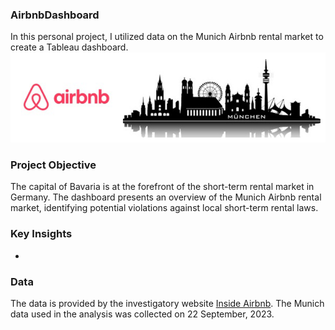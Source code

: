 ### AirbnbDashboard
In this personal project, I utilized data on the Munich Airbnb rental market to create a Tableau dashboard.
<img src="AirbnbMunich.png" width="800">
### Project Objective
The capital of Bavaria is at the forefront of the short-term rental market in Germany. The dashboard presents an overview of the Munich Airbnb rental market, identifying potential violations against local short-term rental laws.
### Key Insights
- 
### Data
The data is provided by the investigatory website [Inside Airbnb](http://insideairbnb.com). The Munich data used in the analysis was collected on 22 September, 2023.
